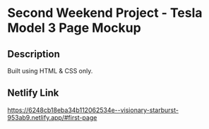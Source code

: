 # Second Weekend Project - Tesla Model 3 Page Mockup

## Description

Built using HTML & CSS only.

## Netlify Link

https://6248cb18eba34b112062534e--visionary-starburst-953ab9.netlify.app/#first-page
